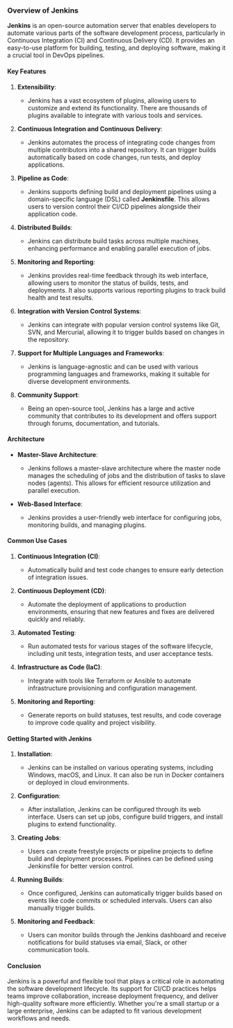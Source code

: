 ### Overview of Jenkins

**Jenkins** is an open-source automation server that enables developers to automate various parts of the software development process, particularly in Continuous Integration (CI) and Continuous Delivery (CD). It provides an easy-to-use platform for building, testing, and deploying software, making it a crucial tool in DevOps pipelines.

#### Key Features

1. **Extensibility**:
   - Jenkins has a vast ecosystem of plugins, allowing users to customize and extend its functionality. There are thousands of plugins available to integrate with various tools and services.

2. **Continuous Integration and Continuous Delivery**:
   - Jenkins automates the process of integrating code changes from multiple contributors into a shared repository. It can trigger builds automatically based on code changes, run tests, and deploy applications.

3. **Pipeline as Code**:
   - Jenkins supports defining build and deployment pipelines using a domain-specific language (DSL) called **Jenkinsfile**. This allows users to version control their CI/CD pipelines alongside their application code.

4. **Distributed Builds**:
   - Jenkins can distribute build tasks across multiple machines, enhancing performance and enabling parallel execution of jobs.

5. **Monitoring and Reporting**:
   - Jenkins provides real-time feedback through its web interface, allowing users to monitor the status of builds, tests, and deployments. It also supports various reporting plugins to track build health and test results.

6. **Integration with Version Control Systems**:
   - Jenkins can integrate with popular version control systems like Git, SVN, and Mercurial, allowing it to trigger builds based on changes in the repository.

7. **Support for Multiple Languages and Frameworks**:
   - Jenkins is language-agnostic and can be used with various programming languages and frameworks, making it suitable for diverse development environments.

8. **Community Support**:
   - Being an open-source tool, Jenkins has a large and active community that contributes to its development and offers support through forums, documentation, and tutorials.

#### Architecture

- **Master-Slave Architecture**:
  - Jenkins follows a master-slave architecture where the master node manages the scheduling of jobs and the distribution of tasks to slave nodes (agents). This allows for efficient resource utilization and parallel execution.

- **Web-Based Interface**:
  - Jenkins provides a user-friendly web interface for configuring jobs, monitoring builds, and managing plugins.

#### Common Use Cases

1. **Continuous Integration (CI)**:
   - Automatically build and test code changes to ensure early detection of integration issues.

2. **Continuous Deployment (CD)**:
   - Automate the deployment of applications to production environments, ensuring that new features and fixes are delivered quickly and reliably.

3. **Automated Testing**:
   - Run automated tests for various stages of the software lifecycle, including unit tests, integration tests, and user acceptance tests.

4. **Infrastructure as Code (IaC)**:
   - Integrate with tools like Terraform or Ansible to automate infrastructure provisioning and configuration management.

5. **Monitoring and Reporting**:
   - Generate reports on build statuses, test results, and code coverage to improve code quality and project visibility.

#### Getting Started with Jenkins

1. **Installation**:
   - Jenkins can be installed on various operating systems, including Windows, macOS, and Linux. It can also be run in Docker containers or deployed in cloud environments.

2. **Configuration**:
   - After installation, Jenkins can be configured through its web interface. Users can set up jobs, configure build triggers, and install plugins to extend functionality.

3. **Creating Jobs**:
   - Users can create freestyle projects or pipeline projects to define build and deployment processes. Pipelines can be defined using Jenkinsfile for better version control.

4. **Running Builds**:
   - Once configured, Jenkins can automatically trigger builds based on events like code commits or scheduled intervals. Users can also manually trigger builds.

5. **Monitoring and Feedback**:
   - Users can monitor builds through the Jenkins dashboard and receive notifications for build statuses via email, Slack, or other communication tools.

#### Conclusion

Jenkins is a powerful and flexible tool that plays a critical role in automating the software development lifecycle. Its support for CI/CD practices helps teams improve collaboration, increase deployment frequency, and deliver high-quality software more efficiently. Whether you're a small startup or a large enterprise, Jenkins can be adapted to fit various development workflows and needs.
